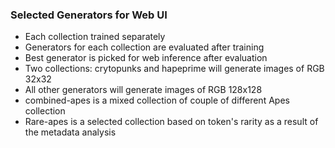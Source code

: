 ### Selected Generators for Web UI
- Each collection trained separately
- Generators for each collection are evaluated after training
- Best generator is picked for web inference after evaluation
- Two collections: crytopunks and hapeprime will generate images of RGB 32x32
- All other generators will generate images of RGB 128x128
- combined-apes is a mixed collection of couple of different Apes collection
- Rare-apes is a selected collection based on token's rarity as a result of the metadata analysis